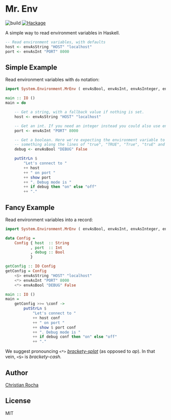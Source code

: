 # Mr. Env

![build][action-badge] [![Hackage][hackage-shield]][hackage]

[action-badge]: https://github.com/meowgorithm/mr-env/workflows/build/badge.svg
[hackage]: http://hackage.haskell.org/package/mr-env
[hackage-shield]: https://img.shields.io/hackage/v/mr-env.svg?style=flat&color=blueviolet

A simple way to read environment variables in Haskell.

```haskell
-- Read environment variables, with defaults
host <- envAsString "HOST" "localhost"
port <- envAsInt "PORT" 8000
```

## Simple Example

Read environment variables with `do` notation:

```haskell
import System.Environment.MrEnv ( envAsBool, envAsInt, envAsInteger, envAsString )

main :: IO ()
main = do

    -- Get a string, with a fallback value if nothing is set.
    host <- envAsString "HOST" "localhost"

    -- Get an int. If you need an integer instead you could also use envAsInteger.
    port <- envAsInt "PORT" 8000

    -- Get a boolean. Here we're expecting the environment variable to reading
    -- something along the lines of "true", "TRUE", "True", "truE" and so on.
    debug <- envAsBool "DEBUG" False

    putStrLn $
        "Let's connect to "
        ++ host
        ++ " on port "
        ++ show port
        ++ ". Debug mode is "
        ++ if debug then "on" else "off"
        ++ "."
```

## Fancy Example

Read environment variables into a record:

```haskell
import System.Environment.MrEnv ( envAsBool, envAsInt, envAsInteger, envAsString )

data Config =
    Config { host  :: String
           , port  :: Int
           , debug :: Bool
           }

getConfig :: IO Config
getConfig = Config
    <$> envAsString "HOST" "localhost"
    <*> envAsInt "PORT" 8000
    <*> envAsBool "DEBUG" False

main :: IO ()
main =
    getConfig >>= \conf ->
        putStrLn $
            "Let's connect to "
            ++ host conf
            ++ " on port "
            ++ show $ port conf
            ++ ". Debug mode is "
            ++ if debug conf then "on" else "off"
            ++ "."
```

We suggest pronouncing `<*>` _[brackety-splat][1]_ (as
opposed to _ap_). In that vein, `<$>` is _brackety-cash._

[1]: https://www.reddit.com/r/haskell/comments/241jcm/how_do_you_say/

## Author

[Christian Rocha](https://github.com/meowgorithm)

## License

MIT
